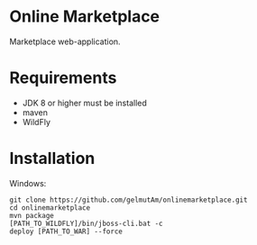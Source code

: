 # Online Marketplace
Marketplace web-application.

# Requirements
- JDK 8 or higher must be installed
- maven
- WildFly

# Installation
Windows:
```
git clone https://github.com/gelmutAm/onlinemarketplace.git
cd onlinemarketplace
mvn package
[PATH_TO_WILDFLY]/bin/jboss-cli.bat -c
deploy [PATH_TO_WAR] --force
```
